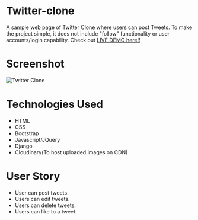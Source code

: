 # Twitter-clone
A sample web page of Twitter Clone where users can post Tweets. To make the project simple, it does not include "follow" functionality or user accounts/login capability.
Check out [LIVE DEMO here!!]( https://twitter-clone-kyerstin.herokuapp.com/ )
# Screenshot
 ![Twitter Clone](https://user-images.githubusercontent.com/80643320/157335525-7acc65ea-5921-4475-9282-4da7054b7138.png)

# Technologies Used
* HTML
* CSS
* Bootstrap
* Javascript/JQuery
* Django
* Cloudinary(To host uploaded images on CDN)
# User Story
* User can post tweets.
* Users can edit tweets.
* Users can delete tweets.
* Users can like to a tweet.
